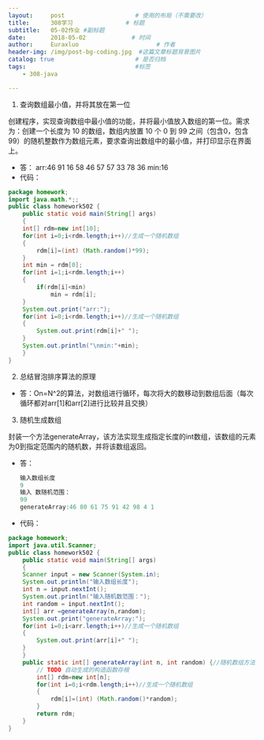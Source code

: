 ```yaml
---
layout:     post                    # 使用的布局（不需要改）
title:      308学习               # 标题 
subtitle:   05-02作业 #副标题
date:       2018-05-02             # 时间
author:     Euraxluo                      # 作者
header-img: /img/post-bg-coding.jpg  #这篇文章标题背景图片
catalog: true                       # 是否归档
tags:                               #标签
    - 308-java

---
```


1.  查询数组最小值，并将其放在第一位

创建程序，实现查询数组中最小值的功能，并将最小值放入数组的第一位。需求为：创建一个长度为 10 的数组，数组内放置 10 个 0 到 99 之间（包含0，包含99）的随机整数作为数组元素，要求查询出数组中的最小值，并打印显示在界面上。
+ 答：
  arr:46 91 16 58 46 57 57 33 78 36 
  min:16
+ 代码：
```java
package homework;
import java.math.*;;
public class homework502 {
	public static void main(String[] args)
	{
	int[] rdm=new int[10];
	for(int i=0;i<rdm.length;i++)//生成一个随机数组
	{
		rdm[i]=(int) (Math.random()*99);
	}
	int min = rdm[0];
	for(int i=1;i<rdm.length;i++)
	{
		if(rdm[i]<min)
			min = rdm[i];
	}
	System.out.print("arr:");
	for(int i=0;i<rdm.length;i++)//生成一个随机数组
	{
		System.out.print(rdm[i]+" ");
	}
	System.out.println("\nmin:"+min);
	}
}

```

2. 总结冒泡排序算法的原理
+ 答：On=N^2的算法，对数组进行循环，每次将大的数移动到数组后面（每次循环都对arr[1]和arr[2]进行比较并且交换）

3. 随机生成数组

封装一个方法generateArray，该方法实现生成指定长度的int数组，该数组的元素为0到指定范围内的随机数，并将该数组返回。
+ 答：

  ```java
  输入数组长度
  9
  输入 数随机范围：
  99
  generateArray:46 80 61 75 91 42 98 4 1 
  ```

+ 代码：
```java
package homework;
import java.util.Scanner;
public class homework502 {
	public static void main(String[] args)
	{
	Scanner input = new Scanner(System.in);
	System.out.println("输入数组长度");
	int n = input.nextInt();
	System.out.println("输入随机数范围：");
	int random = input.nextInt();
	int[] arr =generateArray(n,random);
	System.out.print("generateArray:");
	for(int i=0;i<arr.length;i++)//生成一个随机数组
	{
		System.out.print(arr[i]+" ");
	}
	}
	public static int[] generateArray(int n, int random) {//随机数组方法
		// TODO 自动生成的构造函数存根
		int[] rdm=new int[n];
		for(int i=0;i<rdm.length;i++)//生成一个随机数组
		{
			rdm[i]=(int) (Math.random()*random);
		}
		return rdm;
	}
}

```